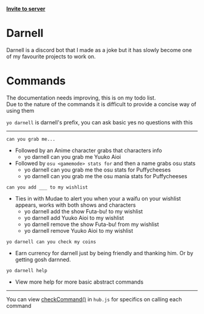 **[Invite to server](https://discordapp.com/oauth2/authorize?client_id=444754530685419520&permissions=0&scope=bot)**

# Darnell
Darnell is a discord bot that I made as a joke but it has slowly become one of my favourite projects to work on.

# Commands
The documentation needs improving, this is on my todo list.   
Due to the nature of the commands it is difficult to provide a concise way of using them

`yo darnell` is darnell's prefix, you can ask basic yes no questions with this

---

`can you grab me...`
- Followed by an Anime character grabs that characters info
    - yo darnell can you grab me Yuuko Aioi
- Followed by `osu <gamemode> stats for` and then a name grabs osu stats 
    - yo darnell can you grab me the osu stats for Puffycheeses
    - yo darnell can you grab me the osu mania stats for Puffycheeses

`can you add ___ to my wishlist`
- Ties in with Mudae to alert you when your a waifu on your wishlist appears, works with both shows and characters
    - yo darnell add the show Futa-bu! to my wishlist 
    - yo darnell add Yuuko Aioi to my wishlist
    - yo darnell remove the show Futa-bu! from my wishlist 
    - yo darnell remove Yuuko Aioi to my wishlist
    
`yo darnell can you check my coins`
- Earn currency for darnell just by being friendly and thanking him. Or by getting gosh darnned.

`yo darnell help`
- View more help for more basic abstract commands
---

You can view [checkCommand()](https://github.com/Puffycheeses/Darnell/blob/00abf65582b5dc6a974362270bbb0abf56883e7f/modules/hub.js#L26) in `hub.js` for specifics on calling each command 